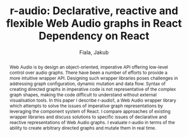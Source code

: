 --- 
title: "r-audio: Declarative, reactive and flexible Web Audio graphs in React Dependency on React" 
abstract: "Web Audio is by design an object-oriented, imperative API offering low-level control over audio graphs. There have been a number of efforts to provide a more intuitive wrapper API. Designing such wrapper libraries poses challenges in addressing graph configuration, dynamic mutation and data flow. Syntax of creating directed graphs in imperative code is not representative of the complex graph shapes, making the code difficult to understand without external visualisation tools. In this paper I describe r-audio1, a Web Audio wrapper library which attempts to solve the issues of imperative graph representations by leveraging the component system of React. I compare approaches of existing wrapper libraries and discuss solutions to specific issues of declarative and reactive representations of Web Audio graphs. I evaluate r-audio in terms of the ability to create arbitrary directed graphs and mutate them in real time." 
address: "Berlin" 
author: "Fiala, Jakub"
webAuthor: "Jakub Fiala" 
booktitle: "Proceedings of the International Web Audio Conference" 
editor: "Monschke, Jan and Guttandin, Christoph and Schnell, Norbert and Jenkinson, Thomas and Schaedler, Jack" 
month: "Proceedings of the International Web Audio Conference"
pages: "" 
publisher: "TU Berlin" 
series: "WAC '18"
track: "Paper"  
year: "2018" 
id: "2018_20" 
tags: year2018
media: https://www.youtube.com/watch?v=cetQbIX3ji4 
pdflink: /_data/papers/pdf/2018/2018_20.pdf
ISSN: 2663-5844
---